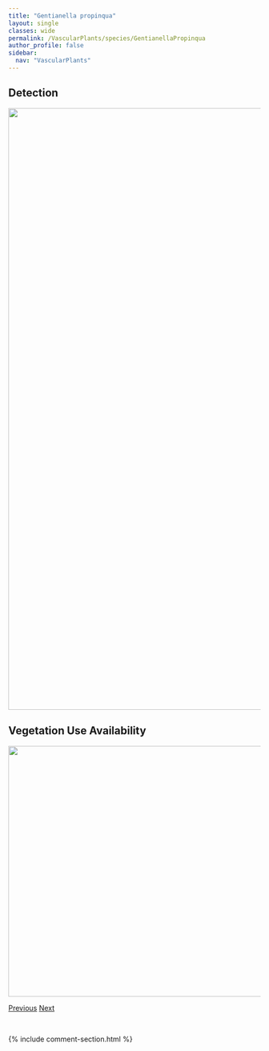```yaml
---
title: "Gentianella propinqua"
layout: single
classes: wide
permalink: /VascularPlants/species/GentianellaPropinqua
author_profile: false
sidebar:
  nav: "VascularPlants"
---
```


<h2>Detection</h2>

<a href="https://drive.google.com/uc?export=view&id=1Br9kWeFFo4z1ctLfp_1ggb4aqci8DaRG">
<img src="https://drive.google.com/uc?export=view&id=1Br9kWeFFo4z1ctLfp_1ggb4aqci8DaRG" height = "1200" width = "800">
</a>


<h2>Vegetation Use Availability</h2>

<a href="https://drive.google.com/uc?export=view&id=1bycRvbMHL7du9cnyio8BGPFXilZdjqPA">
<img src="https://drive.google.com/uc?export=view&id=1bycRvbMHL7du9cnyio8BGPFXilZdjqPA" height = "500" width = "1000">
</a>


<a href="/DevelopmentWebsite/VascularPlants/species/GentianellaAmarella" class="pagination--pager" title="Felwort">Previous</a> <a href="/DevelopmentWebsite/VascularPlants/species/GentianopsisDentosa" class="pagination--pager" title="Gentianopsis dentosa">Next</a>

<p>&nbsp;</p>

{% include comment-section.html %}
